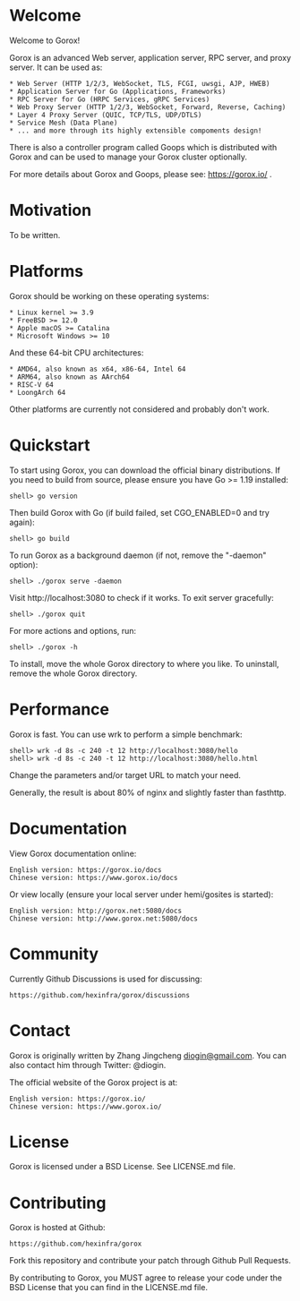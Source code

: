Welcome
=======

  Welcome to Gorox!

  Gorox is an advanced Web server, application server, RPC server, and proxy
  server. It can be used as:

    * Web Server (HTTP 1/2/3, WebSocket, TLS, FCGI, uwsgi, AJP, HWEB)
    * Application Server for Go (Applications, Frameworks)
    * RPC Server for Go (HRPC Services, gRPC Services)
    * Web Proxy Server (HTTP 1/2/3, WebSocket, Forward, Reverse, Caching)
    * Layer 4 Proxy Server (QUIC, TCP/TLS, UDP/DTLS)
    * Service Mesh (Data Plane)
    * ... and more through its highly extensible compoments design!

  There is also a controller program called Goops which is distributed with
  Gorox and can be used to manage your Gorox cluster optionally.

  For more details about Gorox and Goops, please see: https://gorox.io/ .


Motivation
==========

  To be written.


Platforms
=========

  Gorox should be working on these operating systems:

    * Linux kernel >= 3.9
    * FreeBSD >= 12.0
    * Apple macOS >= Catalina
    * Microsoft Windows >= 10

  And these 64-bit CPU architectures:

    * AMD64, also known as x64, x86-64, Intel 64
    * ARM64, also known as AArch64
    * RISC-V 64
    * LoongArch 64

  Other platforms are currently not considered and probably don't work.


Quickstart
==========

  To start using Gorox, you can download the official binary distributions. If
  you need to build from source, please ensure you have Go >= 1.19 installed:

    shell> go version

  Then build Gorox with Go (if build failed, set CGO_ENABLED=0 and try again):

    shell> go build

  To run Gorox as a background daemon (if not, remove the "-daemon" option):

    shell> ./gorox serve -daemon

  Visit http://localhost:3080 to check if it works. To exit server gracefully:

    shell> ./gorox quit

  For more actions and options, run:

    shell> ./gorox -h

  To install, move the whole Gorox directory to where you like. To uninstall,
  remove the whole Gorox directory.


Performance
===========

  Gorox is fast. You can use wrk to perform a simple benchmark:

    shell> wrk -d 8s -c 240 -t 12 http://localhost:3080/hello
    shell> wrk -d 8s -c 240 -t 12 http://localhost:3080/hello.html

  Change the parameters and/or target URL to match your need.

  Generally, the result is about 80% of nginx and slightly faster than fasthttp.


Documentation
=============

  View Gorox documentation online:

    English version: https://gorox.io/docs
    Chinese version: https://www.gorox.io/docs

  Or view locally (ensure your local server under hemi/gosites is started):

    English version: http://gorox.net:5080/docs
    Chinese version: http://www.gorox.net:5080/docs


Community
=========

  Currently Github Discussions is used for discussing:

    https://github.com/hexinfra/gorox/discussions


Contact
=======

  Gorox is originally written by Zhang Jingcheng <diogin@gmail.com>.
  You can also contact him through Twitter: @diogin.

  The official website of the Gorox project is at:

    English version: https://gorox.io/
    Chinese version: https://www.gorox.io/


License
=======

  Gorox is licensed under a BSD License. See LICENSE.md file.


Contributing
============

  Gorox is hosted at Github:

    https://github.com/hexinfra/gorox

  Fork this repository and contribute your patch through Github Pull Requests.

  By contributing to Gorox, you MUST agree to release your code under the BSD
  License that you can find in the LICENSE.md file.

